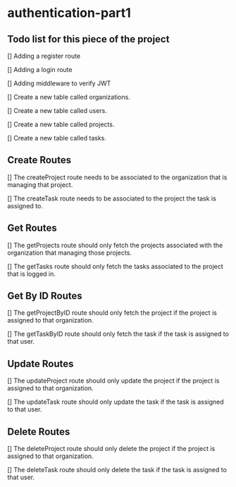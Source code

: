 # authentication-part1

## Todo list for this piece of the project

[] Adding a register route

[] Adding a login route

[] Adding middleware to verify JWT

[] Create a new table called organizations.

[] Create a new table called users.

[] Create a new table called projects.

[] Create a new table called tasks.

## Create Routes

[] The createProject route needs to be associated to the organization that is
managing that project.

[] The createTask route needs to be associated to the project the task is assigned
to.

## Get Routes

[] The getProjects route should only fetch the projects associated with the
organization that managing those projects.

[] The getTasks route should only fetch the tasks associated to the project that is
logged in.

## Get By ID Routes

[] The getProjectByID route should only fetch the project if the project is assigned to
that organization.

[] The getTaskByID route should only fetch the task if the task is assigned to
that user.

## Update Routes

[] The updateProject route should only update the project if the project is assigned to
that organization.

[] The updateTask route should only update the task if the task is assigned to
that user.

## Delete Routes

[] The deleteProject route should only delete the project if the project is assigned to
that organization.

[] The deleteTask route should only delete the task if the task is assigned to
that user.
